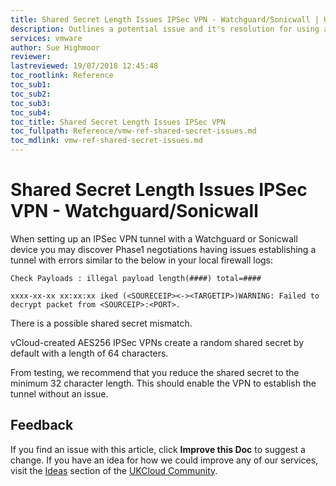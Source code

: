 ```yaml
---
title: Shared Secret Length Issues IPSec VPN - Watchguard/Sonicwall | UKCloud Ltd
description: Outlines a potential issue and it's resolution for using an IPsec VPN tunnel with Watchguard or Sonicwall devices
services: vmware
author: Sue Highmoor
reviewer:
lastreviewed: 19/07/2018 12:45:48
toc_rootlink: Reference
toc_sub1: 
toc_sub2:
toc_sub3:
toc_sub4:
toc_title: Shared Secret Length Issues IPSec VPN
toc_fullpath: Reference/vmw-ref-shared-secret-issues.md
toc_mdlink: vmw-ref-shared-secret-issues.md
---
```


# Shared Secret Length Issues IPSec VPN - Watchguard/Sonicwall

When setting up an IPSec VPN tunnel with a Watchguard or Sonicwall device you may discover Phase1 negotiations having issues establishing a tunnel with errors similar to the below in your local firewall logs:

    Check Payloads : illegal payload length(####) total=####

    xxxx-xx-xx xx:xx:xx iked (<SOURECEIP><-><TARGETIP>)WARNING: Failed to decrypt packet from <SOURCEIP>:<PORT>.

There is a possible shared secret mismatch.

vCloud-created AES256 IPSec VPNs create a random shared secret by default with a length of 64 characters.

From testing, we recommend that you reduce the shared secret to the minimum 32 character length. This should enable the VPN to establish the tunnel without an issue.

## Feedback

If you find an issue with this article, click **Improve this Doc** to suggest a change. If you have an idea for how we could improve any of our services, visit the [Ideas](https://community.ukcloud.com/ideas) section of the [UKCloud Community](https://community.ukcloud.com).
